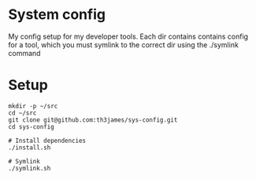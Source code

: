System config
==========

My config setup for my developer tools. Each dir contains
contains config for a tool, which you must symlink to the correct
dir using the ./symlink command



# Setup
```shell
mkdir -p ~/src
cd ~/src
git clone git@github.com:th3james/sys-config.git
cd sys-config

# Install dependencies
./install.sh

# Symlink
./symlink.sh
```

